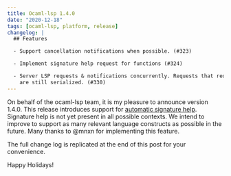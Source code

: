```yaml
---
title: Ocaml-lsp 1.4.0
date: "2020-12-18"
tags: [ocaml-lsp, platform, release]
changelog: |
  ## Features

  - Support cancellation notifications when possible. (#323)

  - Implement signature help request for functions (#324)

  - Server LSP requests & notifications concurrently. Requests that require merlin
    are still serialized. (#330)
---
```


On behalf of the ocaml-lsp team, it is my pleasure to announce version 1.4.0. This release introduces support for [automatic signature help](https://code.visualstudio.com/api/language-extensions/programmatic-language-features#help-with-function-and-method-signatures). Signature help is not yet present in all possible contexts. We intend to improve to support as many relevant language constructs as possible in the future. Many thanks to @mnxn for implementing this feature.

The full change log is replicated at the end of this post for your convenience.

Happy Holidays!

